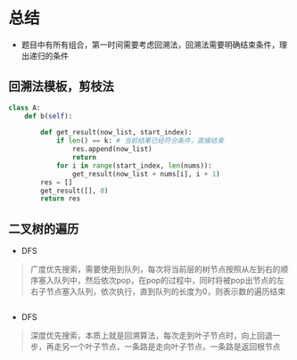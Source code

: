 # 总结

* 题目中有所有组合，第一时间需要考虑回溯法，回溯法需要明确结束条件，理出递归的条件

## 回溯法模板，剪枝法

```python
class A:
    def b(self):
    
        def get_result(now_list, start_index):
            if len() == k: # 当前结果已经符合条件，直接结束
                res.append(now_list) 
                return
            for i in range(start_index, len(nums)):
                get_result(now_list + nums[i], i + 1)
        res = []
        get_result([], 0)
        return res
```

## 二叉树的遍历

* DFS

> 广度优先搜索，需要使用到队列，每次将当前层的树节点按照从左到右的顺序塞入队列中，然后依次pop，在pop的过程中，同时将被pop出节点的左右子节点塞入队列，依次执行，直到队列的长度为0，则表示数的遍历结束

```python

```

* DFS

> 深度优先搜索，本质上就是回溯算法，每次走到叶子节点时，向上回退一步，再走另一个叶子节点，一条路是走向叶子节点，一条路是返回根节点
